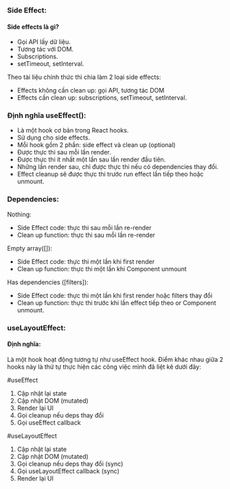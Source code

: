 ### Side Effect: 
#### Side effects là gì?
- Gọi API lấy dữ liệu.
- Tương tác với DOM.
- Subscriptions.
- setTimeout, setInterval.

Theo tài liệu chính thức thì chia làm 2 loại side effects:
- Effects không cần clean up: gọi API, tương tác DOM
- Effects cần clean up: subscriptions, setTimeout, setInterval.


### Định nghĩa useEffect():
- Là một hook cơ bản trong React hooks.
- Sử dụng cho side effects.
- Mỗi hook gồm 2 phần: side effect và clean up (optional)
- Được thực thi sau mỗi lần render.
- Được thực thi ít nhất một lần sau lần render đầu tiên.
- Những lần render sau, chỉ được thực thi nếu có dependencies thay đổi.
- Effect cleanup sẽ được thực thi trước run effect lần tiếp theo hoặc unmount.

### Dependencies:
Nothing: 
- Side Effect code: thực thi sau mỗi lần re-render
- Clean up function: thực thi sau mỗi lần re-render

Empty array([]): 
- Side Effect code: thực thi một lần khi first render
- Clean up function: thực thi một lần khi Component unmount

Has dependencies ([filters]): 
- Side Effect code: thực thi một lần khi first render hoặc filters thay đổi
- Clean up function:  thực thi trước khi lần effect tiếp theo or Component unmount.


### useLayoutEffect:

#### Định nghĩa:
Là một hook hoạt động tương tự như useEffect hook. Điểm khác nhau giữa 2 hooks này là thứ tự thực hiện các công việc mình đã liệt kê dưới đây:

#useEffect
1. Cập nhật lại state
2. Cập nhật DOM (mutated)
3. Render lại UI
4. Gọi cleanup nếu deps thay đổi
5. Gọi useEffect callback

#useLayoutEffect
1. Cập nhật lại state
2. Cập nhật DOM (mutated)
3. Gọi cleanup nếu deps thay đổi (sync)
4. Gọi useLayoutEffect callback (sync)
5. Render lại UI

